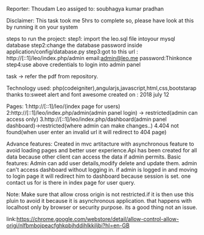 Reporter: Thoudam Leo
assiged to: soubhagya kumar pradhan

Disclaimer:
This task took me 5hrs to complete so, please have look at this by running it on your system

steps to run the project:
  step1: import the leo.sql file intoyour mysql database
  step2:change the database password inside application/config/database.py
  step3:got to this url : http://[::1]/leo/index.php/admin
      email:admin@leo.me
      password:Thinkonce
  step4:use above credentials to login into admin panel




task -> refer the pdf from repository.

Technology used: php(codeigniter),angularjs,javascript,html,css,bootstarap
thanks to:sweet alert and font awesome
created on : 2018 july 12


Pages:
  1:http://[::1]/leo/(index page for users)
  2:http://[::1]/leo/index.php/admin(admin panel login) -> restricted(admin can access only)
  3.http://[::1]/leo/index.php/dashboard(admin panel dashboard)->restricted(where admin can make changes..)
  4.404 not found(when user enter an invalid url it will redirect to 404 page)

Advance features:
  Created in mvc artitacture with asynchronous feature to avoid loading pages and better user experience.Api has been created for all data because other client can access the data if admin permits.
Basic features:
  Admin can add user details,modify delete and update them.
  admin can't access dashboard without logging in.
  if admin is logged in and moving to login page it will redirect him to dashboard because session is set.
  one contact us for is there in index page for user query.

Note: Make sure that allow cross origin is not restricted.if it is then use this pluin to avoid it because it is asynchronous application. that happens with localhost only by browser or security purpose. its a good thing not an issue.

link:https://chrome.google.com/webstore/detail/allow-control-allow-origi/nlfbmbojpeacfghkpbjhddihlkkiljbi?hl=en-GB
